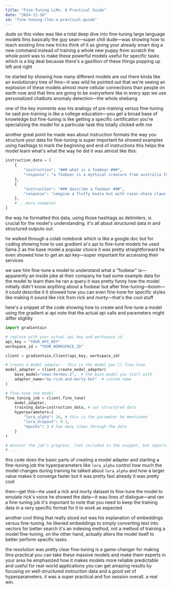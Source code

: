```yaml
---
title: "Fine-Tuning LLMs: A Practical Guide"
date: "2024-11-16"
id: "fine-tuning-llms-a-practical-guide"
---
```


dude so this video was like a total deep dive into fine-tuning large language models llms  basically the guy sean—super chill dude—was showing how to teach existing llms new tricks  think of it as giving your already smart dog a new command instead of training a whole new puppy from scratch the whole point was to make these powerful models useful for specific tasks which is a big deal because there's a gazillion of these things popping up left and right


he started by showing how many different models are out there kinda like an evolutionary tree of llms—it was wild  he pointed out that we're seeing an explosion of these models almost more cellular connections than people on earth now  and that llms are going to be *everywhere*  like in every app we use personalized chatbots anomaly detection—the whole shebang


one of the key moments was his analogy of pre-training versus fine-tuning he said pre-training is like a college education—you get a broad base of knowledge but fine-tuning is like getting a specific certification you're specializing the model for a particular task  this totally clicked with me  


another great point he made was about instruction formats the way you structure your data for fine-tuning is super important  he showed examples using hashtags to mark the beginning and end of instructions  this helps the model learn what's what  the way he did it was almost like this:


```python
instruction_data = [
    {
        "instruction": "### what is a foobear ###",
        "response": "a foobear is a mythical creature from australia that eats vegimite and poisonous spiders"
    },
    {
        "instruction": "### describe a foobear ###",
        "response": "imagine a fluffy koala but with razor-sharp claws and glowing red eyes"
    },
    # ...more examples
]
```

the way he formatted this data, using those hashtags as delimiters, is crucial for the model's understanding. it's all about structured data in and structured outputs out.


he walked through a colab notebook which is like a google doc but for coding showing how to use gradient ai's api to fine-tune models  he used llama 2 as the base model a popular choice  it was pretty straightforward  he even showed how to get an api key—super important for accessing their services


we saw him fine-tune a model to understand what a "foobear" is—apparently an inside joke at their company he had some example data for the model to learn  then he ran a query it was pretty funny how the model initially didn't know anything about a foobear but after fine-tuning—boom—it could describe it  it showed how you can even fine-tune for specific styles like making it sound like rick from rick and morty—that's the cool stuff


here's a snippet of the code showing how to create and fine-tune a model using the gradient ai api  note that the actual api calls and parameters might differ slightly


```python
import gradientain

# replace with your actual api key and workspace id
api_key = "YOUR_API_KEY"
workspace_id = "YOUR_WORKSPACE_ID"

client = gradientain.Client(api_key, workspace_id)

# create a model adapter - this is the model you'll fine-tune
model_adapter = client.create_model_adapter(
    base_model="news-hermes-2",  # the base model you start with
    adapter_name="my-rick-and-morty-bot"  # custom name
)

# fine-tune the model
fine_tuning_job = client.fine_tune(
    model_adapter,
    training_data=instruction_data, # our structured data 
    hyperparameters={
        "lora_alpha": 16, # this is the parameter he mentioned
        "lora_dropout": 0.1,
        "epochs": 3 # how many times through the data
    }
)

# monitor the job's progress  (not included in the snippet, but important!)
# ...
```


this code does the basic parts of creating a model adapter and starting a fine-tuning job  the hyperparameters like `lora_alpha` control how much the model changes during training  he talked about `lora_alpha` and how a larger value makes it converge faster but it was pretty fast already  it was pretty cool



then—get this—he used a rick and morty dataset  to fine-tune the model to emulate rick's voice he showed the data—it was lines of dialogue—and ran a fine-tuning job  it's important to note that you need to keep the training data in a very specific format for it to work as expected


another cool thing that really stood out was his explanation of embeddings versus fine-tuning. he likened embeddings to simply converting text into vectors for better search  it's an indexing method, not a method of training a model  fine-tuning, on the other hand, actually alters the model itself to better perform specific tasks.


the resolution was pretty clear  fine-tuning is a game-changer for making llms practical  you can take these massive models and make them experts in your area  he emphasized how it makes models more reliable predictable and useful for real-world applications  you can get amazing results by focusing on well-structured instruction data and a good set of hyperparameters.  it was a super practical and fun session overall.  a real win.
